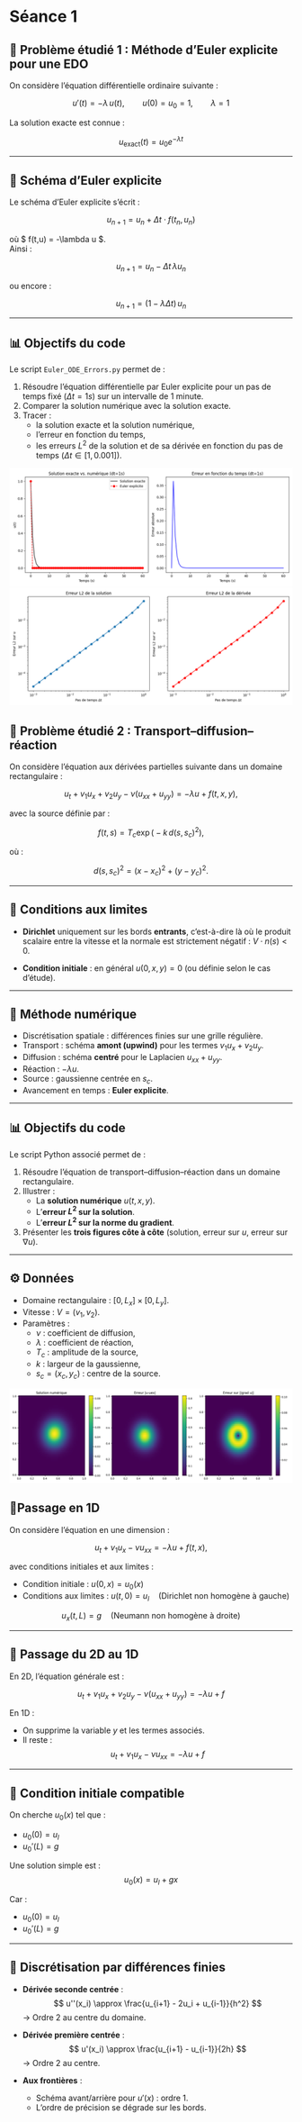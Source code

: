 # Séance 1

## 📘 Problème étudié 1 : Méthode d’Euler explicite pour une EDO
On considère l’équation différentielle ordinaire suivante :

$$
u'(t) = -\lambda\,u(t),\qquad u(0)=u_0=1,\qquad \lambda=1
$$

La solution exacte est connue :

$$
u_{\text{exact}}(t) = u_0 e^{-\lambda t}
$$

---

## 🔹 Schéma d’Euler explicite
Le schéma d’Euler explicite s’écrit :

$$
u_{n+1} = u_n + \Delta t \cdot f(t_n, u_n)
$$

où $ f(t,u) = -\lambda u $.  
Ainsi :

$$
u_{n+1} = u_n - \Delta t \, \lambda u_n
$$

ou encore :

$$
u_{n+1} = (1 - \lambda \Delta t)\, u_n
$$

---

## 📊 Objectifs du code
Le script `Euler_ODE_Errors.py` permet de :

1. Résoudre l’équation différentielle par Euler explicite pour un pas de temps fixé ($\Delta t = 1s$) sur un intervalle de 1 minute.  
2. Comparer la solution numérique avec la solution exacte.  
3. Tracer :
   - la solution exacte et la solution numérique,  
   - l’erreur en fonction du temps,  
   - les erreurs $L^2$ de la solution et de sa dérivée en fonction du pas de temps ($\Delta t \in [1, 0.001]$).
  
![Figure 1 – Solution numérique](../Images/figure1.png)
![Figure 2 – Solution numérique](../Images/figure2.png)
  


## 📘 Problème étudié 2 : Transport–diffusion–réaction
On considère l’équation aux dérivées partielles suivante dans un domaine rectangulaire :

$$
u_t + v_1 u_x + v_2 u_y - \nu (u_{xx} + u_{yy}) = -\lambda u + f(t,x,y),
$$

avec la source définie par :

$$
f(t,s) = T_c \exp\big(-k \, d(s,s_c)^2\big),
$$

où :

$$
d(s,s_c)^2 = (x-x_c)^2 + (y-y_c)^2.
$$

---

## 🔹 Conditions aux limites
- **Dirichlet** uniquement sur les bords **entrants**, c’est-à-dire là où le produit scalaire entre la vitesse et la normale est strictement négatif : $V \cdot n(s) < 0.$

- **Condition initiale** : en général $u(0,x,y)=0$ (ou définie selon le cas d’étude).

---

## 🔹 Méthode numérique
- Discrétisation spatiale : différences finies sur une grille régulière.  
- Transport : schéma **amont (upwind)** pour les termes $v_1 u_x + v_2 u_y$.  
- Diffusion : schéma **centré** pour le Laplacien $u_{xx}+u_{yy}$.  
- Réaction : $-\lambda u$.  
- Source : gaussienne centrée en $s_c$.  
- Avancement en temps : **Euler explicite**.

---

## 📊 Objectifs du code
Le script Python associé permet de :
1. Résoudre l’équation de transport–diffusion–réaction dans un domaine rectangulaire.  
2. Illustrer :
   - La **solution numérique** $u(t,x,y)$.  
   - L’**erreur $L^2$ sur la solution**.  
   - L’**erreur $L^2$ sur la norme du gradient**.  
3. Présenter les **trois figures côte à côte** (solution, erreur sur $u$, erreur sur $\nabla u$).

---

## ⚙️ Données
- Domaine rectangulaire : $[0,L_x] \times [0,L_y]$.  
- Vitesse : $V=(v_1,v_2)$.  
- Paramètres :
  - $\nu$ : coefficient de diffusion,  
  - $\lambda$ : coefficient de réaction,  
  - $T_c$ : amplitude de la source,  
  - $k$ : largeur de la gaussienne,  
  - $s_c=(x_c,y_c)$ : centre de la source.
 
![Figure 3 – Solution numérique](../Images/figure3.png)


## 🔹Passage en 1D
On considère l’équation en une dimension :

$$
u_t + v_1 u_x - \nu u_{xx} = -\lambda u + f(t,x),
$$

avec conditions initiales et aux limites :

- Condition initiale : $u(0,x) = u_0(x)$
- Conditions aux limites : $u(t,0) = u_l \quad \text{(Dirichlet non homogène à gauche)}$


$$
u_x(t,L) = g \quad \text{(Neumann non homogène à droite)}
$$

---

## 🔹 Passage du 2D au 1D
En 2D, l’équation générale est :

$$
u_t + v_1 u_x + v_2 u_y - \nu (u_{xx} + u_{yy}) = -\lambda u + f
$$

En 1D :
- On supprime la variable $y$ et les termes associés.
- Il reste :
$$
u_t + v_1 u_x - \nu u_{xx} = -\lambda u + f
$$

---

## 🔹 Condition initiale compatible
On cherche $u_0(x)$ tel que :
- $u_0(0) = u_l$
- $u_0'(L) = g$

Une solution simple est :
$$
u_0(x) = u_l + g x
$$

Car :
- $u_0(0) = u_l$
- $u_0'(L) = g$

---

## 🔹 Discrétisation par différences finies
- **Dérivée seconde centrée** :
$$
u''(x_i) \approx \frac{u_{i+1} - 2u_i + u_{i-1}}{h^2}
$$
→ Ordre 2 au centre du domaine.

- **Dérivée première centrée** :
$$
u'(x_i) \approx \frac{u_{i+1} - u_{i-1}}{2h}
$$
→ Ordre 2 au centre.

- **Aux frontières** :
  - Schéma avant/arrière pour $u'(x)$ : ordre 1.
  - L’ordre de précision se dégrade sur les bords.


